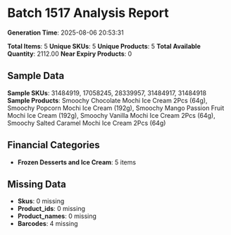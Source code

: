 # Batch 1517 Analysis Report

**Generation Time**: 2025-08-06 20:53:31

**Total Items**: 5
**Unique SKUs**: 5
**Unique Products**: 5
**Total Available Quantity**: 2112.00
**Near Expiry Products**: 0

## Sample Data
**Sample SKUs**: 31484919, 17058245, 28339957, 31484917, 31484918
**Sample Products**: Smoochy Chocolate Mochi Ice Cream 2Pcs (64g), Smoochy Popcorn Mochi Ice Cream (192g), Smoochy Mango Passion Fruit Mochi Ice Cream (192g), Smoochy Vanilla Mochi Ice Cream 2Pcs (64g), Smoochy Salted Caramel Mochi Ice Cream 2Pcs (64g)

## Financial Categories
- **Frozen Desserts and Ice Cream**: 5 items

## Missing Data
- **Skus**: 0 missing
- **Product_ids**: 0 missing
- **Product_names**: 0 missing
- **Barcodes**: 4 missing
